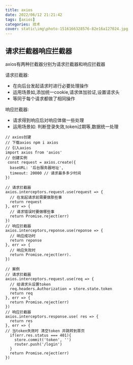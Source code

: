 ```yaml
---
title: axios
date: 2022/06/12 21:21:42
tags: [axios]
categories: 技术
cover: static\img\photo-1516166328576-82e16a127024.jpg
---
```

## 请求拦截器响应拦截器

axios有两种拦截器分别为请求拦截器和响应拦截器

请求拦截器:

- 在向后台发起请求时进行必要处理操作
- 运用场景如,添加统一cookie,请求体加验证,设置请求头
- 等同于每个请求都做了相同操作

响应拦截器:

- 请求得到响应后对响应体做一些处理
- 运用场景如: 判断登录失效,token过期等,数据统一处理

```
// axios创建 
// 下载axios npm i axios
// 引入axios
import axios from 'axios'
// 创建实例
 const request = axios.create({
  baseURL: '后台服务器地址',
  timeout: 20000 // 请求最多多少时间
})
```

```
// 请求拦截器
axios.interceptors.request.use(request => {
  // 在发起请求前需要做那些事
  return request
}, err => {
  // 请求错误时要做哪些事
  return Promise.reject(err)
})
// 响应拦截器
axios.interceptors,reponse.use(reponse => {
  // 响应成功时
  return reponse
}, err => {
  // 响应失败时
  return Promise.reject(err).
})
```

```
// 案例
// 请求拦截器
axios.interceptors.request.use(req => {
  // 给请求头设置token
  req.headers.Authorization = store.state.token
  return req
}, err => {
  return Promise.reject(err)
})
// 响应拦截器
axios.interceptors.response.use( res => {
  return res 
}, err => {
// 当token失效时 清空token 并跳转到首页
  if(err.res.status === 401){
    store.commit('token', '')
    router.push('/login')
  }
  return Promise.reject(err)
})
```

